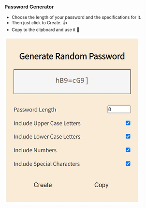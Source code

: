 ### Password Generator
* Choose the length of your password and the specifications for it.
* Then just click to Create. :+1:
* Copy to the clipboard and use it 💨

![UI](/PasswordGenerator/passGenUI.jpg)


